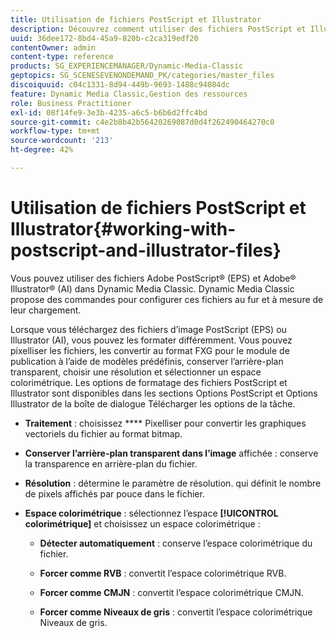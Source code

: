```yaml
---
title: Utilisation de fichiers PostScript et Illustrator
description: Découvrez comment utiliser des fichiers PostScript et Illustrator.
uuid: 36dee172-8bd4-45a9-820b-c2ca319edf20
contentOwner: admin
content-type: reference
products: SG_EXPERIENCEMANAGER/Dynamic-Media-Classic
geptopics: SG_SCENESEVENONDEMAND_PK/categories/master_files
discoiquuid: c04c1331-8d94-449b-9693-1488c94084dc
feature: Dynamic Media Classic,Gestion des ressources
role: Business Practitioner
exl-id: 08f14fe9-3e3b-4235-a6c5-b6b6d2ffc4bd
source-git-commit: c4e2b8b42b56420269087d0d4f262490464270c0
workflow-type: tm+mt
source-wordcount: '213'
ht-degree: 42%

---
```


# Utilisation de fichiers PostScript et Illustrator{#working-with-postscript-and-illustrator-files}

Vous pouvez utiliser des fichiers Adobe PostScript® (EPS) et Adobe® Illustrator® (AI) dans Dynamic Media Classic. Dynamic Media Classic propose des commandes pour configurer ces fichiers au fur et à mesure de leur chargement.

Lorsque vous téléchargez des fichiers d’image PostScript (EPS) ou Illustrator (AI), vous pouvez les formater différemment. Vous pouvez pixelliser les fichiers, les convertir au format FXG pour le module de publication à l’aide de modèles prédéfinis, conserver l’arrière-plan transparent, choisir une résolution et sélectionner un espace colorimétrique. Les options de formatage des fichiers PostScript et Illustrator sont disponibles dans les sections Options PostScript et Options Illustrator de la boîte de dialogue Télécharger les options de la tâche. 

* **Traitement**  : choisissez  **** Pixelliser pour convertir les graphiques vectoriels du fichier au format bitmap.

* **Conserver l’arrière-plan transparent dans l’image**  affichée : conserve la transparence en arrière-plan du fichier.

* **Résolution**  : détermine le paramètre de résolution. qui définit le nombre de pixels affichés par pouce dans le fichier.

* **Espace colorimétrique**  : sélectionnez l’espace  **[!UICONTROL colorimétrique]** et choisissez un espace colorimétrique :

   * **Détecter automatiquement**  : conserve l’espace colorimétrique du fichier.

   * **Forcer comme RVB**  : convertit l’espace colorimétrique RVB.

   * **Forcer comme CMJN**  : convertit l’espace colorimétrique CMJN.

   * **Forcer comme Niveaux de gris**  : convertit l’espace colorimétrique Niveaux de gris.
